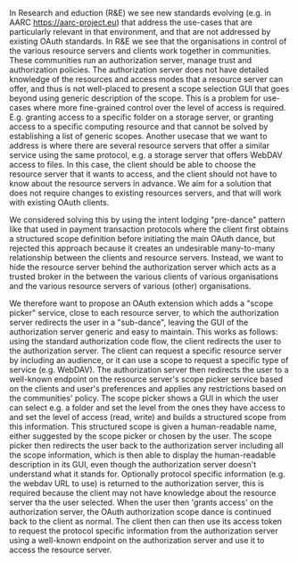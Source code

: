 In Research and eduction (R&E) we see new standards evolving (e.g. in AARC https://aarc-project.eu) that address the use-cases that are particularly relevant in that environment, and that are not addressed by existing OAuth standards. In R&E we see that the organisations in control of the various resource servers and clients work together in communities. These communities run an authorization server, manage trust and authorization policies. 
The authorization server does not have detailed knowledge of the resources and access modes that a resource server can offer, and thus is not well-placed to present a scope selection GUI that goes beyond using generic description of the scope. This is a problem for use-cases where more fine-grained control over the level of access is required. E.g. granting access to a specific folder on a storage server, or granting access to a specific computing resource and that cannot be solved by establishing a list of generic scopes.
Another usecase that we want to address is where there are several resource servers that offer a similar service using the same protocol, e.g. a storage server that offers WebDAV access to files. In this case, the client should be able to choose the resource server that it wants to access, and the client should not have to know about the resource servers in advance.
We aim for a solution that does not require changes to existing resources servers, and that will work with existing OAuth clients. 

We considered solving this by using the intent lodging "pre-dance" pattern like that used in payment transaction protocols where the client first obtains a structured scope definition before initiating the main OAuth dance, but rejected this approach because it creates an undesirable many-to-many relationship between the clients and resource servers. Instead, we want to hide the resource server behind the authorization server which acts as a trusted broker in the between the various clients of various organisations and the various resource servers of various (other) organisations.

We therefore want to propose an OAuth extension which adds a "scope picker" service, close to each resource server, to which the authorization server redirects the user in a "sub-dance", leaving the GUI of the authorization server generic and easy to maintain. This works as follows: using the standard authorization code flow, the client redirects the user to the authorization server. The client can request a specific resource server by including an audience, or it can use a scope to request a specific type of service (e.g. WebDAV). The authorization server then redirects the user to a well-known endpoint on the resource server's scope picker service based on the clients and user's preferences and applies any restrictions based on the communities' policy. The scope picker shows a GUI in which the user can select e.g. a folder and set the level from the ones they have access to and set the level of access (read, write) and builds a structured scope from this information. This structured scope is given a human-readable name, either suggested by the scope picker or chosen by the user. The scope picker then redirects the user back to the authorization server including all the scope information, which is then able to display the human-readable description in its GUI, even though the authorization server doesn't understand what it stands for. Optionally protocol specific information (e.g. the webdav URL to use) is returned to the authorization server, this is required because the client may not have knowledge about the resource server tha the user selected. When the user then 'grants access' on the authorization server, the OAuth authorization scope dance is continued back to the client as normal. The client then can then use its access token to request the protocol specific information from the authorization server using a well-known endpoint on the authorization server and use it to access the resource server.
